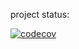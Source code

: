 project status:

[![codecov](https://codecov.io/gh/mangohero1985/devops/branch/master/graph/badge.svg)](https://codecov.io/gh/mangohero1985/devops)
